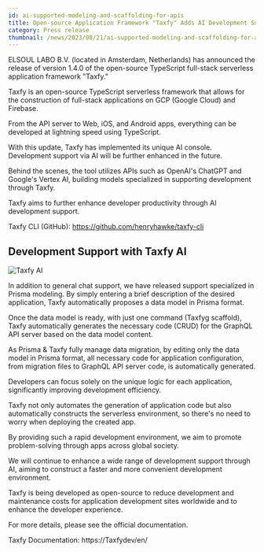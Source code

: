 ```yaml
---
id: ai-supported-modeling-and-scaffolding-for-apis
title: Open-source Application Framework "Taxfy" Adds AI Development Support to Enhance Developer Productivity.
category: Press release
thumbnail: /news/2023/08/21/ai-supported-modeling-and-scaffolding-for-apis.png
---
```


ELSOUL LABO B.V. (located in Amsterdam, Netherlands) has announced the release of version 1.4.0 of the open-source TypeScript full-stack serverless application framework "Taxfy."

Taxfy is an open-source TypeScript serverless framework that allows for the construction of full-stack applications on GCP (Google Cloud) and Firebase.

From the API server to Web, iOS, and Android apps, everything can be developed at lightning speed using TypeScript.

With this update, Taxfy has implemented its unique AI console. Development support via AI will be further enhanced in the future.

Behind the scenes, the tool utilizes APIs such as OpenAI's ChatGPT and Google's Vertex AI, building models specialized in supporting development through Taxfy.

Taxfy aims to further enhance developer productivity through AI development support.

Taxfy CLI (GitHub): https://github.com/henryhawke/taxfy-cli

## Development Support with Taxfy AI

![Taxfy AI](/news/2023/08/21/Taxfyai-prisma.jpg)

In addition to general chat support, we have released support specialized in Prisma modeling. By simply entering a brief description of the desired application, Taxfy automatically proposes a data model in Prisma format.

Once the data model is ready, with just one command (Taxfyg scaffold), Taxfy automatically generates the necessary code (CRUD) for the GraphQL API server based on the data model content.

As Prisma & Taxfy fully manage data migration, by editing only the data model in Prisma format, all necessary code for application configuration, from migration files to GraphQL API server code, is automatically generated.

Developers can focus solely on the unique logic for each application, significantly improving development efficiency.

Taxfy not only automates the generation of application code but also automatically constructs the serverless environment, so there's no need to worry when deploying the created app.

By providing such a rapid development environment, we aim to promote problem-solving through apps across global society.

We will continue to enhance a wide range of development support through AI, aiming to construct a faster and more convenient development environment.

Taxfy is being developed as open-source to reduce development and maintenance costs for application development sites worldwide and to enhance the developer experience.

For more details, please see the official documentation.

Taxfy Documentation: https://Taxfydev/en/
